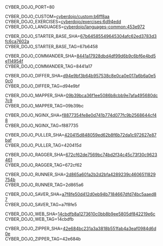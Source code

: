 
CYBER_DOJO_PORT=80<br/>

CYBER_DOJO_CUSTOM=[cyberdojo/custom:b6ff8aa](https://github.com/cyber-dojo/custom/commit/b6ff8aaca2836b54ca8c5f595698dffa41284857)<br/>
CYBER_DOJO_EXERCISES=[cyberdojo/exercises:6d94edd](https://github.com/cyber-dojo/exercises/commit/6d94edd3d8ec21aaa35743d99012024d340ab00d)<br/>
CYBER_DOJO_LANGUAGES=[cyberdojo/languages-common:453e972](https://github.com/cyber-dojo/languages/commit/453e97299667f00cf9e1e6e7d8f80289f7b7ab75)<br/>

CYBER_DOJO_STARTER_BASE_SHA=[67b64585549645304afc62ed3783d3fc6ca7602a](https://github.com/cyber-dojo/starter-base/commit/67b64585549645304afc62ed3783d3fc6ca7602a)<br/>
CYBER_DOJO_STARTER_BASE_TAG=67b6458<br/>

CYBER_DOJO_COMMANDER_SHA=[8441a17928dbd4df99d6b9c6bf6e4bd5e114954f](https://github.com/cyber-dojo/commander/commit/8441a17928dbd4df99d6b9c6bf6e4bd5e114954f)<br/>
CYBER_DOJO_COMMANDER_TAG=8441a17<br/>

CYBER_DOJO_DIFFER_SHA=[d94e9bf3b64b957538c8e0ca0e017a6b6a0e50c0](https://github.com/cyber-dojo/differ/commit/d94e9bf3b64b957538c8e0ca0e017a6b6a0e50c0)<br/>
CYBER_DOJO_DIFFER_TAG=d94e9bf<br/>

CYBER_DOJO_MAPPER_SHA=[09b39bca36f1ee5086b8cbb9e7afa495680dc7c9](https://github.com/cyber-dojo/mapper/commit/09b39bca36f1ee5086b8cbb9e7afa495680dc7c9)<br/>
CYBER_DOJO_MAPPER_TAG=09b39bc<br/>

CYBER_DOJO_NGINX_SHA=[f8877354fe8e0d741b774d077fc9b2568644cf48](https://github.com/cyber-dojo/nginx/commit/f8877354fe8e0d741b774d077fc9b2568644cf48)<br/>
CYBER_DOJO_NGINX_TAG=f887735<br/>

CYBER_DOJO_PULLER_SHA=[420415d848059ed62b8f6b72da1c972627e87baf](https://github.com/cyber-dojo/puller/commit/420415d848059ed62b8f6b72da1c972627e87baf)<br/>
CYBER_DOJO_PULLER_TAG=420415d<br/>

CYBER_DOJO_RAGGER_SHA=[672cf62de7569bc74bd2f34c45c73f30c9623461](https://github.com/cyber-dojo/ragger/commit/672cf62de7569bc74bd2f34c45c73f30c9623461)<br/>
CYBER_DOJO_RAGGER_TAG=672cf62<br/>

CYBER_DOJO_RUNNER_SHA=[2d865a601a2b2d2bfa4289239c4606511829754b](https://github.com/cyber-dojo/runner/commit/2d865a601a2b2d2bfa4289239c4606511829754b)<br/>
CYBER_DOJO_RUNNER_TAG=2d865a6<br/>

CYBER_DOJO_SAVER_SHA=[a7f8fe50d412d0eb94b7184667dfd74bc5aaed87](https://github.com/cyber-dojo/saver/commit/a7f8fe50d412d0eb94b7184667dfd74bc5aaed87)<br/>
CYBER_DOJO_SAVER_TAG=a7f8fe5<br/>

CYBER_DOJO_WEB_SHA=[14cbdfb8a1273610c0bb8b9ee5805df842219e6c](https://github.com/cyber-dojo/web/commit/14cbdfb8a1273610c0bb8b9ee5805df842219e6c)<br/>
CYBER_DOJO_WEB_TAG=14cbdfb<br/>

CYBER_DOJO_ZIPPER_SHA=[42e684bc231a3a3818b551fab4a3eaf0984d6d0e](https://github.com/cyber-dojo/zipper/commit/42e684bc231a3a3818b551fab4a3eaf0984d6d0e)<br/>
CYBER_DOJO_ZIPPER_TAG=42e684b<br/>
